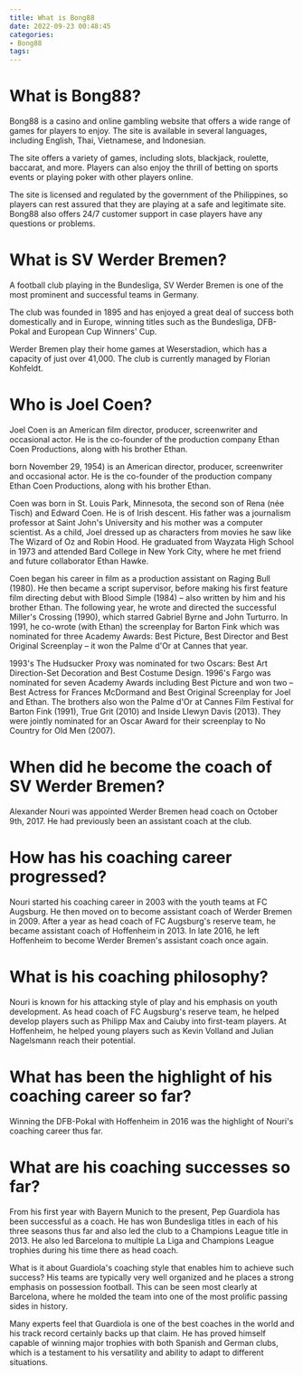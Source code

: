 ```yaml
---
title: What is Bong88
date: 2022-09-23 00:48:45
categories:
- Bong88
tags:
---
```



#  What is Bong88?

Bong88 is a casino and online gambling website that offers a wide range of games for players to enjoy. The site is available in several languages, including English, Thai, Vietnamese, and Indonesian.

The site offers a variety of games, including slots, blackjack, roulette, baccarat, and more. Players can also enjoy the thrill of betting on sports events or playing poker with other players online.

The site is licensed and regulated by the government of the Philippines, so players can rest assured that they are playing at a safe and legitimate site. Bong88 also offers 24/7 customer support in case players have any questions or problems.

#  What is SV Werder Bremen?

A football club playing in the Bundesliga, SV Werder Bremen is one of the most prominent and successful teams in Germany.

The club was founded in 1895 and has enjoyed a great deal of success both domestically and in Europe, winning titles such as the Bundesliga, DFB-Pokal and European Cup Winners' Cup.

Werder Bremen play their home games at Weserstadion, which has a capacity of just over 41,000. The club is currently managed by Florian Kohfeldt.

#  Who is Joel Coen?

Joel Coen is an American film director, producer, screenwriter and occasional actor. He is the co-founder of the production company Ethan Coen Productions, along with his brother Ethan.

born November 29, 1954) is an American
director, producer, screenwriter and occasional actor. He is the co-founder of the production company Ethan Coen Productions, along with his brother Ethan.

Coen was born in St. Louis Park, Minnesota, the second son of Rena (née Tisch) and Edward Coen. He is of Irish descent. His father was a journalism professor at Saint John's University and his mother was a computer scientist. As a child, Joel dressed up as characters from movies he saw like The Wizard of Oz and Robin Hood. He graduated from Wayzata High School in 1973 and attended Bard College in New York City, where he met friend and future collaborator Ethan Hawke.

Coen began his career in film as a production assistant on Raging Bull (1980). He then became a script supervisor, before making his first feature film directing debut with Blood Simple (1984) – also written by him and his brother Ethan. The following year, he wrote and directed the successful Miller's Crossing (1990), which starred Gabriel Byrne and John Turturro. In 1991, he co-wrote (with Ethan) the screenplay for Barton Fink which was nominated for three Academy Awards: Best Picture, Best Director and Best Original Screenplay – it won the Palme d'Or at Cannes that year.

1993's The Hudsucker Proxy was nominated for two Oscars: Best Art Direction-Set Decoration and Best Costume Design. 1996's Fargo was nominated for seven Academy Awards including Best Picture and won two – Best Actress for Frances McDormand and Best Original Screenplay for Joel and Ethan. The brothers also won the Palme d'Or at Cannes Film Festival for Barton Fink (1991), True Grit (2010) and Inside Llewyn Davis (2013). They were jointly nominated for an Oscar Award for their screenplay to No Country for Old Men (2007).

#  When did he become the coach of SV Werder Bremen?

Alexander Nouri was appointed Werder Bremen head coach on October 9th, 2017. He had previously been an assistant coach at the club.

# How has his coaching career progressed?

Nouri started his coaching career in 2003 with the youth teams at FC Augsburg. He then moved on to become assistant coach of Werder Bremen in 2009. After a year as head coach of FC Augsburg's reserve team, he became assistant coach of Hoffenheim in 2013. In late 2016, he left Hoffenheim to become Werder Bremen's assistant coach once again.

# What is his coaching philosophy?

Nouri is known for his attacking style of play and his emphasis on youth development. As head coach of FC Augsburg's reserve team, he helped develop players such as Philipp Max and Caiuby into first-team players. At Hoffenheim, he helped young players such as Kevin Volland and Julian Nagelsmann reach their potential.

# What has been the highlight of his coaching career so far?

 Winning the DFB-Pokal with Hoffenheim in 2016 was the highlight of Nouri's coaching career thus far.

#  What are his coaching successes so far?

From his first year with Bayern Munich to the present, Pep Guardiola has been successful as a coach. He has won Bundesliga titles in each of his three seasons thus far and also led the club to a Champions League title in 2013. He also led Barcelona to multiple La Liga and Champions League trophies during his time there as head coach.

What is it about Guardiola's coaching style that enables him to achieve such success? His teams are typically very well organized and he places a strong emphasis on possession football. This can be seen most clearly at Barcelona, where he molded the team into one of the most prolific passing sides in history.

Many experts feel that Guardiola is one of the best coaches in the world and his track record certainly backs up that claim. He has proved himself capable of winning major trophies with both Spanish and German clubs, which is a testament to his versatility and ability to adapt to different situations.